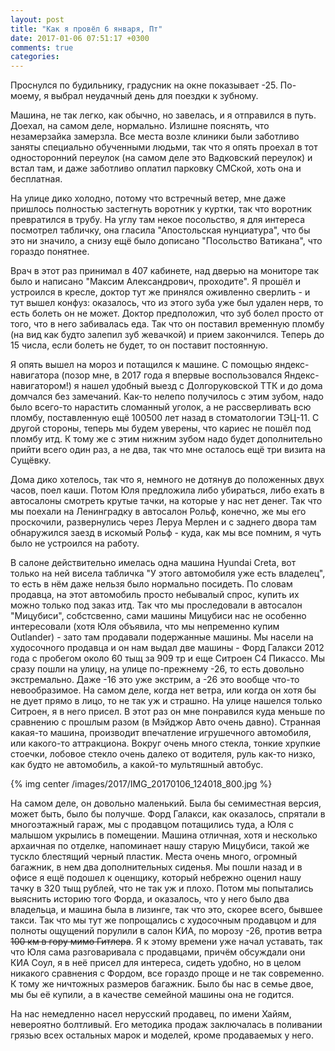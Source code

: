 ```yaml
---
layout: post
title: "Как я провёл 6 января, Пт"
date: 2017-01-06 07:51:17 +0300
comments: true
categories: 
---
```

Проснулся по будильнику, градусник на окне показывает -25. По-моему, я выбрал неудачный день для поездки к зубному.

Машина, не так легко, как обычно, но завелась, и я отправился в путь. Доехал, на самом деле, нормально. Излишне пояснять, что незамерзайка замерзла. Все места возле клиники были заботливо заняты специально обученными людьми, так что я опять проехал в тот односторонний переулок (на самом деле это Вадковский переулок) и встал там, и даже заботливо оплатил парковку СМСкой, хоть она и бесплатная.

На улице дико холодно, потому что встречный ветер, мне даже пришлось полностью застегнуть воротник у куртки, так что воротник превратился в трубу. На углу там некое посольство, я для интереса посмотрел табличку, она гласила "Апостольская нунциатура", что бы это ни значило, а снизу ещё было дописано "Посольство Ватикана", что гораздо понятнее.

Врач в этот раз принимал в 407 кабинете, над дверью на мониторе так было и написано "Максим Александрович, проходите". Я прошёл и устроился в кресле, доктор тут же принялся оживленно сверлить - и тут вышел конфуз: оказалось, что из этого зуба уже был удален нерв, то есть болеть он не может. Доктор предположил, что зуб болел просто от того, что в него забивалась еда. Так что он поставил временную пломбу (на вид как будто залепил зуб жевачкой) и прием закончился. Теперь до 15 числа, если болеть не будет, то он поставит постоянную.

Я опять вышел на мороз и потащился к машине. С помощью яндекс-навигатора (позор мне, в 2017 года я впервые воспользовался Яндекс-навигатором!) я нашел удобный выезд с Долгоруковской ТТК и до дома домчался без замечаний. Как-то нелепо получилось с этим зубом, надо было всего-то нарастить сломанный уголок, а не рассверливать всю пломбу, поставленную ещё 100500 лет назад в стоматологии ТЭЦ-11. С другой стороны, теперь мы будем уверены, что кариес не пошёл под пломбу итд. К тому же с этим нижним зубом надо будет дополнительно прийти всего один раз, а не два, так что мне осталось ещё три визита на Сущёвку.  

Дома дико хотелось, так что я, немного не дотянув до положенных двух часов, поел каши. Потом Юля предложила либо убираться, либо ехать в автосалоны смотреть крутые тачки, на которые у нас нет денег. Так что мы поехали на Ленинградку в автосалон Рольф, конечно, же мы его проскочили, развернулись через Леруа Мерлен и с заднего двора там обнаружился заезд в искомый Рольф - куда, как мы все помним, я чуть было не устроился на работу. 

В салоне действительно имелась одна машина Hyundai Creta, вот только на ней висела табличка "У этого автомобиля уже есть владелец", то есть в нём даже нельзя было нормально посидеть. По словам продавца, на этот автомобиль просто небывалый спрос, купить их можно только под заказ итд. Так что мы проследовали в автосалон "Мицубиси", собстсвенно, сами машины Мицубиси нас не особенно интересовали (хотя Юля объявила, что мы непременно купим Outlander) - зато там продавали подержанные машины. Мы насели на худосочного продавца и он нам выдал две машины - Форд Галакси 2012 года с пробегом около 60 тыщ за 909 тр и еще Ситроен C4 Пикассо. Мы сразу пошли на улицу, на улице по-прежнему -26, то есть довольно экстремально. Даже -16 это уже экстрим, а -26 это вообще что-то невообразимое. На самом деле, когда нет ветра, или когда он хотя бы не дует прямо в лицо, то не так уж и страшно. На улице нашелся только Ситроен, я в него присел. В этот раз он мне понравился куда меньше по сравнению с прошлым разом (в Мэйджор Авто очень давно). Странная какая-то машина, производит впечатление игрушечного автомобиля, или какого-то аттракциона. Вокруг очень много стекла, тонкие хрупкие стоечки, лобовое стекло очень далеко от водителя, руль как-то низко, как будто не автомобиль, а какой-то мультяшный автобус.

{% img center /images/2017/IMG_20170106_124018_800.jpg %}

На самом деле, он довольно маленький. Была бы семиместная версия, может быть, было бы получше. Форд Галакси, как оказалось, спрятали в многоэтажный гараж, мы с продавцом потащились туда, а Юля с малышом укрылись в помещении. Машина отличная, хотя и несколько архаичная по отделке, напоминает нашу старую Мицубиси, такой же тускло блестящий черный пластик. Места очень много, огромный багажник, в нем два дополнительных сиденья. Мы пошли назад и в офисе я ещё подошел к оценщику, который небрежно оценил нашу тачку в 320 тыщ рублей, что не так уж и плохо. Потом мы попытались выяснить историю того Форда, и оказалось, что у него было два владельца, и машина была в лизинге, так что это, скорее всего, бывшее такси. Так что мы тут же попрощались с худосочным продавцом и для полноты ощущений порулили в салон КИА, по морозу -26, против ветра ~~100 км в гору мимо Гитлера~~. Я к этому времени уже начал уставать, так что Юля сама разговаривала с продавцами, причём обсуждали они КИА Соул, я в неё присел для интереса, сидеть удобно, но в целом никакого сравнения с Фордом, все гораздо проще и не так современно. К тому же ничтожных размеров багажник. Было бы нас в семье двое, мы бы её купили, а в качестве семейной машины она не годится.




На нас немедленно насел нерусский продавец, по имени Хайям, невероятно болтливый. Его методика продаж заключалась в поливании грязью всех остальных марок и моделей, кроме продаваемых у него. 